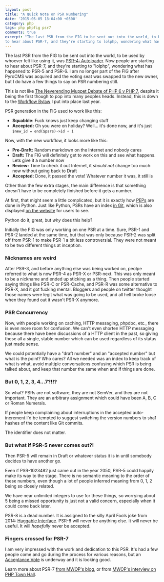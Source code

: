 ```yaml
---
layout: post
title: "A Quick Note on PSR Numbering"
date: '2015-05-05 18:04:00 +0500'
category: php
tags: php phpfig psr7
comments: true
excerpt: "The last PSR from the FIG to be sent out into the world, to be used by whoever felt like using it, was PSR-4: Autoloader. Now people are starting 
to hear about PSR-7, and they're starting to lolphp, wondering what has happened to PSR-5 and PSR-6."
---
```


The last PSR from the FIG to be sent out into the world, to be used by whoever felt like using it, was [PSR-4: Autoloader]. Now people are starting 
to hear about PSR-7, and they're starting to "lolphp", wondering what has happened to PSR-5 and PSR-6. I am no longer part of the FIG after PyroCMS
was acquired and the voting seat was swapped to the new owner, but I do have a few things to say on PSR numbering still.

This is not like [The Neverending Muppet Debate of PHP 6 v PHP 7], despite it being the first though to pop into many peoples heads. Instead, this 
is down to the [Workflow Bylaw] I put into place last year. 

PSR generation in the FIG used to work like this:

* **Squabble:** Fuck knows just keep changing stuff
* **Accepted:** Oh you were on holiday? Well... it's done now, and it's just `$new_id = end($psrs)->id + 1`

Now, with the new workflow, it looks more like this:

* **Pre-Draft:** Random markdown on the Internet and nobody cares
* **Draft:** The FIG will definitely get to work on this and see what happens. Lets give it a number now
* **Review:** Time to check it out Internet, it _should not_ change too much now without going back to Draft
* **Accepted:** Done, it passed the vote! Whatever number it was, it still is

Other than the few extra stages, the main difference is that something doesn't have to be completely finished before it gets a number.

At first, that might seem a little complicated, but it is exactly how [PEPs](https://www.python.org/dev/peps/) are done in Python. Just like Python,
PSRs have an index [in Git](https://github.com/php-fig/fig-standards/blob/master/index.md), which is also displayed [on the website] for users to see.

Python do it, great, but _why_ does this help? 

Initially the FIG was only working on one PSR at a time. Sure, PSR-1 and PSR-2 landed at the same time, but that was only because PSR-2 was
split off from PSR-1 to make PSR-1 a bit less controversial. They were not meant to be two different things at inception.

### Nicknames are weird

After PSR-3, and before anything else was being worked on, peolpe referred to what is now PSR-4 as PSR-X or PSR-next. This was only meant
to be a nickname and ended up sticking as a thing. Then people started saying things like PSR-C or PSR-Cache, and PSR-R was some 
alternative to PSR-X, and it got fucking mental. Bloggers and people on twitter thought those names were legit what was going to be used, 
and all hell broke loose when they found out it wasn't PSR-X anymore.

### PSR Concurrency

Now, with people working on caching, HTTP messaging, phpdoc, etc., there is even more room for confusion. We can't even
shorten HTTP messaging because there have been discussions of a HTTP client in the past, so giving these all a single, stable number
which can be used regardless of its status just made sense.

We could potentially have a "draft number" and an "accepted number" but what is the point? Who cares? All we needed was an index to keep 
track of what is what, avoid multiple conversations confusing which PSR is being talked about, and keep that number the same when and if 
things are done.

### But 0, 1, 2, 3, 4...7?!!?

So what? PSRs are not software, they are not SemVer, and they are not important. They are an arbitrary assignment which could have been 
A, B, C or Roman Numerals. 

If people keep complaining about interruptions in the accepted auto-increment I'd be tempted to suggest switching the version numbers to sha1
hashes of the content like Git commits. 

The identifier does not matter.

### But what if PSR-5 never comes out?!

Then PSR-5 will remain in Draft or whatever status it is in until somebody decides to have another go. 

Even if PSR-1023482 just came out in the year 2050, PSR-5 could happily make its way to the stage. There is no semantic meaning to the order of these 
numbers, even though a lot of people inferred meaning from 0, 1, 2 being so closely related. 

We have near unlimited integers to use for these things, so worrying about 5 being a missed opportunity is just not a valid concern, especially when it could come back later.

PSR-8 is a dead number. It is assigned to the silly April Fools joke from 2014: [Huggable Interface]. PSR-8 will never be anything else. It will never be useful. 
It will _hopefully_ never be accepted.

### Fingers crossed for PSR-7 

I am very impressed with the work and dedication to this PSR. It's had a few people come and go during the process for various reasons, but an 
[Acceptance Vote] is underway and it is looking good.

Learn more about PSR-7 [from MWOP's blog](http://mwop.net/blog/2015-01-08-on-http-middleware-and-psr-7.html), or from [MWOP's interview on 
PHP Town Hall](http://phptownhall.com/blog/2015/02/02/episode-36-psr-7-the-world-of-tomorrow/).

[PSR-4: Autoloader]: http://www.php-fig.org/psr/psr-4/
[Huggable Interface]: https://github.com/php-fig/fig-standards/blob/master/proposed/psr-8-hug/psr-8-hug.md
[on the website]: http://www.php-fig.org/psr/
[put into place last year]: /blog/2013/08/progress-in-the-phpfig/
[The Neverending Muppet Debate of PHP 6 v PHP 7]: /php/2014/07/23/neverending-muppet-debate-of-php-6-v-php-7/
[Workflow Bylaw]: https://github.com/php-fig/fig-standards/blob/master/bylaws/004-psr-workflow.md
[Acceptance Vote]: https://groups.google.com/forum/#!topic/php-fig/0baLqR6Rvcg
